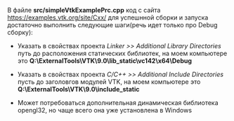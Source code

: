 В файле __src/simpleVtkExamplePrc.cpp__ код с сайта https://examples.vtk.org/site/Cxx/
для успешнной сборки и запуска достаточно выполнить следующие шаги(речь идет только про Debug сборку):

* Указать в свойствах проекта _Linker >> Additional Library Directories_ путь до расположения статических библиотек, на моем компьютере это __Q:\ExternalTools\VTK\9.0\lib_static\vc142\x64\Debug__ 

* Указать в свойствах проекта _С/С++ >> Additional Include Directories_  пусть до заголовгов модулей VTK, на моем компьютере это __Q:\ExternalTools\VTK\9.0\include_static__

* Может потребоваться дополнительная динамическая библиотека opengl32, но чаще всего она уже установлена в Windows
